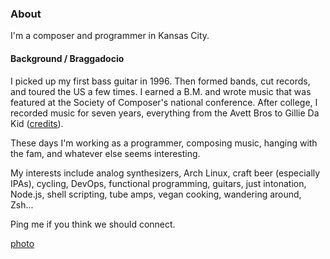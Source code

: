 ### About

I'm a composer and programmer in Kansas City.

#### Background / Braggadocio

I picked up my first bass guitar in 1996. Then formed bands, cut records, and 
toured the US a few times. I earned a B.M. and wrote music that was featured at 
the Society of Composer's national conference. After college, I recorded music 
for seven years, everything from the Avett Bros to Gillie Da Kid
([credits](/credits)).

These days I'm working as a programmer, composing music, hanging with the fam,
and whatever else seems interesting.

My interests include analog synthesizers, Arch Linux, craft beer 
(especially IPAs), cycling, DevOps, functional programming, guitars, 
just intonation, Node.js, shell scripting, tube amps, vegan cooking, 
wandering around, Zsh...

Ping me if you think we should connect.

[photo](/assets/images/joefresco.jpg)

